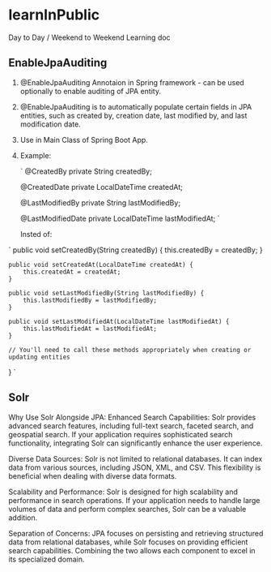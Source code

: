 # learnInPublic
Day to Day / Weekend to Weekend Learning doc

## EnableJpaAuditing
1. @EnableJpaAuditing Annotaion in Spring framework - can be used optionally to enable auditing of JPA entity.
2. @EnableJpaAuditing is to automatically populate certain fields in JPA entities, such as created by, creation date, last modified by, and last modification date.
3. Use in Main Class of Spring Boot App.
4. Example:

   ` @CreatedBy
    private String createdBy;

    @CreatedDate
    private LocalDateTime createdAt;

    @LastModifiedBy
    private String lastModifiedBy;

    @LastModifiedDate
    private LocalDateTime lastModifiedAt; `

   Insted of:
   
  ` public void setCreatedBy(String createdBy) {
        this.createdBy = createdBy;
    }
    
    public void setCreatedAt(LocalDateTime createdAt) {
        this.createdAt = createdAt;
    }

    public void setLastModifiedBy(String lastModifiedBy) {
        this.lastModifiedBy = lastModifiedBy;
    }

    public void setLastModifiedAt(LocalDateTime lastModifiedAt) {
        this.lastModifiedAt = lastModifiedAt;
    }

    // You'll need to call these methods appropriately when creating or updating entities
} `

## Solr

Why Use Solr Alongside JPA:
Enhanced Search Capabilities: Solr provides advanced search features, including full-text search, faceted search, and geospatial search. If your application requires sophisticated search functionality, integrating Solr can significantly enhance the user experience.

Diverse Data Sources: Solr is not limited to relational databases. It can index data from various sources, including JSON, XML, and CSV. This flexibility is beneficial when dealing with diverse data formats.

Scalability and Performance: Solr is designed for high scalability and performance in search operations. If your application needs to handle large volumes of data and perform complex searches, Solr can be a valuable addition.

Separation of Concerns: JPA focuses on persisting and retrieving structured data from relational databases, while Solr focuses on providing efficient search capabilities. Combining the two allows each component to excel in its specialized domain.

